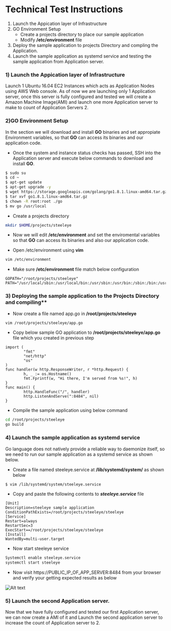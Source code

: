 # Technical Test Instructions
1)  Launch the Appication layer of Infrastructure
2)  GO Environment Setup
    *  Create a projects directory to place our sample application
    *  Modify **/etc/environment** file
3) Deploy the sample application to projects Directory  and compling the Application.
4) Launch the sample application as systemd service and testing the sample application from Application server.

### 1) Launch the Appication layer of Infrastructure
Launch 1 Ubuntu 16.04 EC2 Instances which acts as Application Nodes using AWS Web console. As of now we are launching only 1 Application server, once this server is fully configured and tested we will create a Amazon Machine Image(AMI) and launch one more Application server to make to count of Application Servers 2.



### 2)GO Environment Setup
In the section we will download and install **GO** binaries and set appropiate Environment variables, so that **GO** can access its binaries and our application code.
&nbsp;

- Once the system and instance status checks has passed, SSH into the Application server and execute below commands to download and install **GO**.
&nbsp;
``` sh
$ sudo su
$ cd ~
$ apt-get update 
$ apt-get upgrade -y
$ wget https://storage.googleapis.com/golang/go1.8.1.linux-amd64.tar.gz
$ tar xvf go1.8.1.linux-amd64.tar.gz
$ chown -R root:root ./go
$ mv go /usr/local
```

- Create a projects directory 
```sh
mkdir $HOME/projects/steeleye
```
- Now we will edit **/etc/environment**   and set the  enviromental variables so that **GO** can access its binaries and also our application code.

- Open /etc/environment using **vim** 
``` sh
vim /etc/environment
```
- Make sure **/etc/environment** file match below configuration
```
GOPATH="/root/projects/steeleye"
PATH="/usr/local/sbin:/usr/local/bin:/usr/sbin:/usr/bin:/sbin:/bin:/usr/games:/usr/local/games:/usr/local/go/bin:$GOPATH/bin"
```
### 3) Deploying the sample application to the Projects Directory and  compiling**

- Now create a file named app.go in **/root/projects/steeleye**
``` sh
vim /root/projects/steeleye/app.go
```

- Copy below sample GO application to **/root/projects/steeleye/app.go** file
 which you created in previous step
```
import (
        "fmt"
        "net/http"
        "os"
)
func handler(w http.ResponseWriter, r *http.Request) {
        h, _ := os.Hostname()
        fmt.Fprintf(w, "Hi there, I'm served from %s!", h)
}
func main() {
        http.HandleFunc("/", handler)
        http.ListenAndServe(":8484", nil)
}
```

- Compile the  sample application using below command
```sh 
cd /root/projects/steeleye
go build
```
### 4) Launch the sample application as systemd service

Go language does not natively provide a reliable way to daemonize itself, so we need to run our sample application as a systemd service as shown below.

- Create a file named steeleye.service at **/lib/systemd/system/**  as shown below
``` sh
$ vim /lib/systemd/system/steeleye.service
```

- Copy and paste the following contents  to ***steeleye.service*** file 

```
[Unit]
Description=steeleye sample application
ConditionPathExists=/root/projects/steeleye/steeleye
[Service]
Restart=always
RestartSec=3
ExecStart==/root/projects/steeleye/steeleye
[Install]
WantedBy=multi-user.target
```

- Now start steeleye service
``` sh
Systemctl enable steeleye.service
systemctl start steeleye
```
- Now visit https://PUBLIC_IP_OF_APP_SERVER:8484 from your browser and verify your getting expected results as below

![Alt text](https://raw.githubusercontent.com/iamsoman/steel-eye/master/app-server-output.PNG )

### 5) Launch the second Application server.
Now that we have fully configured and tested our first Application server, we can now create a AMI of it and Launch the second application server to increase the count of Application server to 2.




 


 


